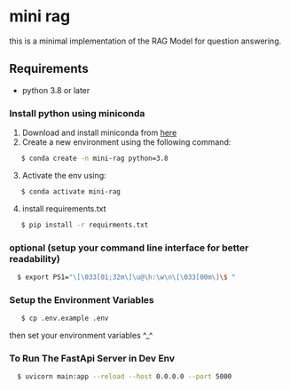# mini rag

this is a minimal implementation of the RAG Model for question answering.

## Requirements
- python 3.8 or later

### Install python using miniconda

1) Download and install miniconda from [here](https://docs.anaconda.com/miniconda/install/)
2) Create a new environment using the following command:
``` bash
   $ conda create -n mini-rag python=3.8
```
3) Activate the env using:
```bash
   $ conda activate mini-rag
```
4) install requirements.txt
```bash
   $ pip install -r requirments.txt
```

### optional (setup your command line interface for better readability)
```bash
  $ export PS1="\[\033[01;32m\]\u@\h:\w\n\[\033[00m\]\$ "
```

### Setup the Environment Variables
```bash
   $ cp .env.example .env
```
then set your environment variables ^_^

### To Run The FastApi Server in Dev Env
```bash
  $ uvicorn main:app --reload --host 0.0.0.0 --port 5000
```